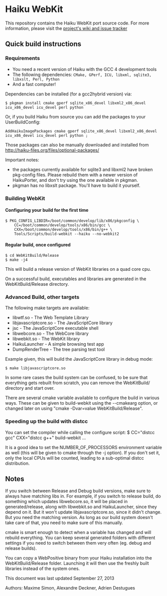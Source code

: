 # Haiku WebKit #

This repository contains the Haiku WebKit port source code.
For more information, please visit the [project's wiki and issue tracker](http://dev.haiku-os.org/)

## Quick build instructions ##

### Requirements ###

- You need a recent version of Haiku with the GCC 4 development tools
- The following dependencies: `CMake, GPerf, ICU, libxml, sqlite3, libxslt, Perl, Python`
- And a fast computer!

Dependencies can be installed (for a gcc2hybrid version) via:

    $ pkgman install cmake gperf sqlite_x86_devel libxml2_x86_devel icu_x86_devel icu_devel perl python

Or, if you build Haiku from source you can add the packages to your UserBuildConfig:

    AddHaikuImagePackages cmake gperf sqlite_x86_devel libxml2_x86_devel icu_x86_devel icu_devel perl python ;

Those packages can also be manually downloaded and installed from http://haiku-files.org/files/optional-packages/

Important notes:
 * the packages currently available for sqlite3 and libxml2 have broken pkg-config files. Please rebuild them with a newer version of HaikuPorter, and don't try using the one available in pkgman.
 * pkgman has no libxslt package. You'll have to build it yourself.

### Building WebKit ###

#### Configuring your build for the first time ####
    $ PKG_CONFIG_LIBDIR=/boot/common/develop/lib/x86/pkgconfig \
        CC=/boot/common/develop/tools/x86/bin/gcc \
        CXX=/boot/common/develop/tools/x86/bin/g++ \
        Tools/Scripts/build-webkit --haiku --no-webkit2

#### Regular build, once configured ####
    $ cd WebKitBuild/Release
    $ make -j4

This will build a release version of WebKit libraries on a quad core cpu.

On a successful build, executables and libraries are generated in the WebKitBuild/Release directory.


### Advanced Build, other targets ###

The following make targets are available:

- libwtf.so - The Web Template Library
- libjavascriptcore.so -  The JavaScriptCore library
- jsc	 - The JavaScriptCore executable shell
- libwebcore.so - The WebCore library
- libwebkit.so - The WebKit library
- HaikuLauncher - A simple browsing test app
- DumpRenderTree - The tree parsing test tool

Example given, this will build the JavaScriptCore library in debug mode:

    $ make libjavascriptcore.so

In some rare cases the build system can be confused, to be sure that everything gets rebuilt from scratch,
you can remove the WebKitBuild/ directory and start over.

There are several cmake variable available to configure the build in various ways.
These can be given to build-webkit using the --cmakearg option, or changed later on
using "cmake -Dvar=value WebKitBuild/Release".

### Speeding up the build with distcc ###

You can set the compiler while calling the configure script:
    $ CC="distcc gcc" CXX="distcc g++" build-webkit ...

It is a good idea to set the NUMBER_OF_PROCESSORS environment variable as well
(this will be given to cmake through the -j option). If you don't set it, only
the local CPUs will be counted, leading to a sub-optimal distcc distribution.

## Notes ##

If you switch between Release and Debug build versions, make sure to always
have matching libs in. For example, if you switch to release build, do something
which updates libwebcore.so, it will be placed in generated/release, along with
libwebkit.so and HaikuLauncher, since they depend on it. But it won't update
libjavascriptcore.so, since it didn't change. But you need the matching version.
As long as our build system doesn't take care of that, you need to make sure of
this manually.

cmake is smart enough to detect when a variable has changed and will rebuild everything.
You can keep several generated folders with different settings if you need to switch
between them very often (eg. debug and release builds).

You can copy a WebPositive binary from your Haiku installation into the
WebKitBuild/Release folder. Launching it will then use the freshly built
libraries instead of the system ones.

This document was last updated September 27, 2013

Authors: Maxime Simon, Alexandre Deckner, Adrien Destugues
